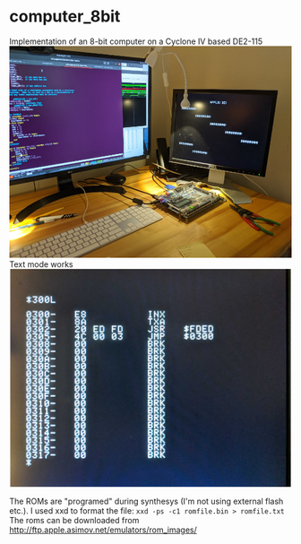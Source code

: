 # computer_8bit

Implementation of an 8-bit computer on a Cyclone IV based DE2-115
![Dev Setup](/doc/boots_FB_in_progress.png) 
Text mode works
![FB text mode works](doc/txt_mode_works.png) 

The ROMs are "programed" during synthesys (I'm not using external flash etc.). I used xxd to format the file:
`xxd -ps -c1 romfile.bin > romfile.txt` The roms can be downloaded from http://ftp.apple.asimov.net/emulators/rom_images/

